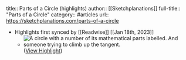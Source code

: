 title:: Parts of a Circle (highlights)
author:: [[Sketchplanations]]
full-title:: "Parts of a Circle"
category:: #articles
url:: https://sketchplanations.com/parts-of-a-circle

- Highlights first synced by [[Readwise]] [[Jan 18th, 2023]]
	- ![A circle with a number of its mathematical parts labelled. And someone trying to climb up the tangent.](https://images.prismic.io/sketchplanations/81940056-49a7-401d-9374-1ab229197aa0_SP+799+-+Parts+of+a+circle.png?auto=format&ixlib=react-9.0.3&h=1600&w=1600) ([View Highlight](https://read.readwise.io/read/01gq0ramx4rfe839y4zmv6d0mg))